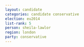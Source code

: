 ```yaml
---
layout: candidate
categories: candidate conservative
election: eu2014
list-rank: 5
person: sheila-lawlor
region: london
party: conservative
---
```

